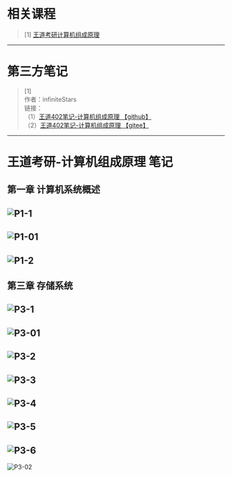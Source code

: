 # 相关课程
>[1] [王道考研计算机组成原理](https://www.bilibili.com/video/BV1ps4y1d73V/?spm_id_from=333.337.search-card.all.click&vd_source=5ca8c9858efdf576a9c470964f99463a)

---
# 第三方笔记
> [1]   
作者：infiniteStars  
链接：   
（1）[王道402笔记-计算机组成原理 【github】](https://github.com/helloworldzsq/wang-dao-408-notes/blob/master/408/%E8%AE%A1%E7%AE%97%E6%9C%BA%E7%BB%84%E6%88%90%E5%8E%9F%E7%90%86.md)   
（2）[王道402笔记-计算机组成原理 【gitee】](https://gitee.com/infiniteStars/wang-dao-408-notes/blob/master/408/%E8%AE%A1%E7%AE%97%E6%9C%BA%E7%BB%84%E6%88%90%E5%8E%9F%E7%90%86.md)  

---
# 王道考研-计算机组成原理 笔记
## 第一章 计算机系统概述
![P1-1](../03-computer_composition/王道考研-计算机组成原理/imgs/P1%20计算机系统概述1.png)
---
![P1-01](../03-computer_composition/王道考研-计算机组成原理/imgs/P1-01%20计算机工作过程.png)
---
![P1-2](../03-computer_composition/王道考研-计算机组成原理/imgs/P1%20计算机系统概述2.png)
---

## 第三章 存储系统
![P3-1](../03-computer_composition/王道考研-计算机组成原理/imgs/P3%20存储系统1.png)
---
![P3-01](../03-computer_composition/王道考研-计算机组成原理/imgs/P3_01%20存储器的层次结构.png)
---
![P3-2](../03-computer_composition/王道考研-计算机组成原理/imgs/P3%20存储系统2.png)
---
![P3-3](../03-computer_composition/王道考研-计算机组成原理/imgs/P3%20存储系统3.png)
---
![P3-4](../03-computer_composition/王道考研-计算机组成原理/imgs/P3%20存储系统4.png)
---
![P3-5](../03-computer_composition/王道考研-计算机组成原理/imgs/P3%20存储系统5.png)
---
![P3-6](../03-computer_composition/王道考研-计算机组成原理/imgs/P3%20存储系统6.png)
---
![P3-02](../03-computer_composition/王道考研-计算机组成原理/imgs/P3_02%20虚拟存储器地址转换.png)